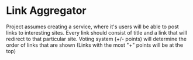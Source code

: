 ﻿# Link Aggregator

Project assumes creating a service, where it's users will be able to post links to interesting sites. Every link should consist of title and a link that will redirect to that particular site. Voting system (+/- points) will determine the order of links that are shown (Links with the most "+" points will be at the top) 
